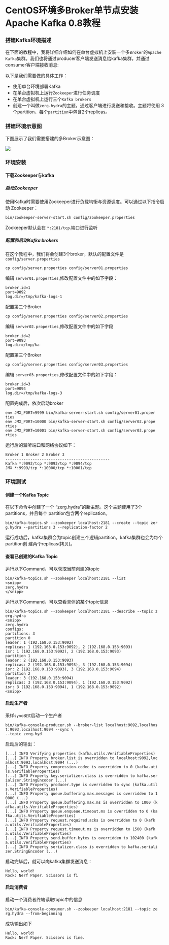# CentOS环境多Broker单节点安装 Apache Kafka 0.8教程


### 搭建Kafka环境描述

在下面的教程中，我将详细介绍如何在单台虚拟机上安装一个多`Broker`的`Apache Kafka`集群。我们也将通过producer客户端发送消息给kafka集群，并通过consumer客户端接收消息:

以下是我们需要做的具体工作：
- 使用单台环境部署Kafka
- 在单台虚拟机上运行`Zookeeper`进行任务调度
- 在单台虚拟机上运行三个`Kafka brokers`
- 创建一个叫做`zerg.hydra`的主题，通过客户端进行发送和接收。主题将使用
3个partition，每个`partition`中包含2个replicas。

### 搭建环境示意图

下图展示了我们需要搭建的多Broker示意图：

![](http://www.michael-noll.com/blog/uploads/kafka-cluster-overview.png)

### 环境安装
#### 下载Zookeeper与kafka
##### 启动Zookeeper

使用Kafka时需要使用Zookeeper进行负载均衡与资源调度。可以通过以下指令启动
Zookeeper：

```
bin/zookeeper-server-start.sh config/zookeeper.properties
```
Zookeeper默认会在 `*:2181/tcp`.端口进行监听

##### 配置和启动Kafka brokers

在这个教程中，我们将会创建3个broker，默认的配置文件是` config/server.properties`

```
cp config/server.properties config/server01.properties
```

编辑 `server01.properties`,修改配置文件中的如下字段：

```
broker.id=1
port=9092
log.dir=/tmp/kafka-logs-1
```

配置第二个Broker

```
cp config/server.properties config/server02.properties
```
编辑 `server02.properties`,修改配置文件中的如下字段

```
broker.id=2
port=9093
log.dir=/tmp/ka
```

配置第三个Broker

```
cp config/server.properties config/server03.properties
```

编辑 `server03.properties`,修改配置文件中的如下字段：

```
broker.id=3
port=9094
log.dir=/tmp/kafka-logs-3
```

配置完成后，依次启动broker

```
env JMX_PORT=9999 bin/kafka-server-start.sh config/server01.proper
ties
env JMX_PORT=10000 bin/kafka-server-start.sh config/server02.prope
rties
env JMX_PORT=10001 bin/kafka-server-start.sh config/server03.prope
rties
```

运行后的监听端口和网络协议如下：

```
Broker 1 Broker 2 Broker 3
----------------------------------------------
Kafka *:9092/tcp *:9093/tcp *:9094/tcp
JMX *:9999/tcp *:10000/tcp *:10001/tcp
```

### 环境测试

#### 创建一个Kafka Topic

在以下命令中创建了一个 “zerg.hydra”的新主题。这个主题使用了3个partitions，并且每个
partition包含两个replication。

```
bin/kafka-topics.sh --zookeeper localhost:2181 --create --topic zer
g.hydra --partitions 3 --replication-factor 2
```
运行成功后，kafka集群会为topic创建三个逻辑partition。kafka集群也会为每个partition创
建两个replicas(拷贝)。

#### 查看已创建的Kafka Topic

运行以下Command，可以获取当前创建的topic

```
bin/kafka-topics.sh --zookeeper localhost:2181 --list
<snipp>
zerg.hydra
</snipp>
```

运行以下Command，可以查看具体的某个topic信息

```
bin/kafka-topics.sh --zookeeper localhost:2181 --describe --topic z
erg.hydra
<snipp>
zerg.hydra
configs:
partitions: 3
partition 0
leader: 1 (192.168.0.153:9092)
replicas: 1 (192.168.0.153:9092), 2 (192.168.0.153:9093)
isr: 1 (192.168.0.153:9092), 2 (192.168.0.153:9093)
partition 1
leader: 2 (192.168.0.153:9093)
replicas: 2 (192.168.0.153:9093), 3 (192.168.0.153:9094)
isr: 2 (192.168.0.153:9093), 3 (192.168.0.153:9094)
partition 2
leader: 3 (192.168.0.153:9094)
replicas: 3 (192.168.0.153:9094), 1 (192.168.0.153:9092)
isr: 3 (192.168.0.153:9094), 1 (192.168.0.153:9092)
<snipp>
```

#### 启动生产者

采样`sync模式`启动一个生产者

```
bin/kafka-console-producer.sh --broker-list localhost:9092,localhos
t:9093,localhost:9094 --sync \
--topic zerg.hyd
```

启动后的输出：

```
[...] INFO Verifying properties (kafka.utils.VerifiableProperties)
[...] INFO Property broker.list is overridden to localhost:9092,loc
alhost:9093,localhost:9094 (...)
[...] INFO Property compression.codec is overridden to 0 (kafka.uti
ls.VerifiableProperties)
[...] INFO Property key.serializer.class is overridden to kafka.ser
ializer.StringEncoder (...)
[...] INFO Property producer.type is overridden to sync (kafka.util
s.VerifiableProperties)
[...] INFO Property queue.buffering.max.messages is overridden to 1
0000 (...)
[...] INFO Property queue.buffering.max.ms is overridden to 1000 (k
afka.utils.VerifiableProperties)
[...] INFO Property queue.enqueue.timeout.ms is overridden to 0 (ka
fka.utils.VerifiableProperties)
[...] INFO Property request.required.acks is overridden to 0 (kafk
a.utils.VerifiableProperties)
[...] INFO Property request.timeout.ms is overridden to 1500 (kafk
a.utils.VerifiableProperties)
[...] INFO Property send.buffer.bytes is overridden to 102400 (kafk
a.utils.VerifiableProperties)
[...] INFO Property serializer.class is overridden to kafka.seriali
zer.StringEncoder (...)
```

启动完毕后，就可以向kafka集群发送消息：

```
Hello, world!
Rock: Nerf Paper. Scissors is fi
```

#### 启动消费者
启动一个消费者终端读取topic中的信息

```
bin/kafka-console-consumer.sh --zookeeper localhost:2181 --topic ze
rg.hydra --from-beginning
```
成功输出如下

```
Hello, world!
Rock: Nerf Paper. Scissors is fine.
```